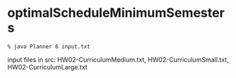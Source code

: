 # optimalScheduleMinimumSemesters

`% java Planner 6 input.txt`

input files in src: HW02-CurriculumMedium.txt, HW02-CurriculumSmall.txt, HW02-CurriculumLarge.txt